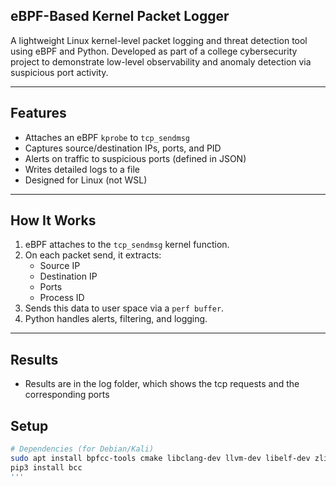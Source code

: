  ## eBPF-Based Kernel Packet Logger

A lightweight Linux kernel-level packet logging and threat detection tool using eBPF and Python. Developed as part of a college cybersecurity project to demonstrate low-level observability and anomaly detection via suspicious port activity.

---

##  Features

- Attaches an eBPF `kprobe` to `tcp_sendmsg`
- Captures source/destination IPs, ports, and PID
- Alerts on traffic to suspicious ports (defined in JSON)
- Writes detailed logs to a file
- Designed for Linux (not WSL)

---

## How It Works

1. eBPF attaches to the `tcp_sendmsg` kernel function.
2. On each packet send, it extracts:
   - Source IP
   - Destination IP
   - Ports
   - Process ID
3. Sends this data to user space via a `perf buffer`.
4. Python handles alerts, filtering, and logging.

---

## Results

- Results are in the log folder, which shows the tcp requests and the corresponding ports

  
## Setup

```bash
# Dependencies (for Debian/Kali)
sudo apt install bpfcc-tools cmake libclang-dev llvm-dev libelf-dev zlib1g-dev libfl-dev python3-pip
pip3 install bcc
'''


